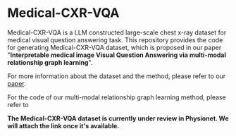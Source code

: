 # Medical-CXR-VQA

Medical-CXR-VQA is a LLM constructed large-scale chest x-ray dataset for medical visual question answering task. This repository provides the code for generating Medical-CXR-VQA dataset, which is proposed in our paper "**Interpretable medical image Visual Question Answering via multi-modal relationship graph learning**".

For more information about the dataset and the method, please refer to our [paper](https://authors.elsevier.com/sd/article/S1361-8415(24)00204-4).

For the code of our multi-modal relationship graph learning method, please refer to 

**The Medical-CXR-VQA dataset is currently under review in Physionet. We will attach the link once it's available.**

